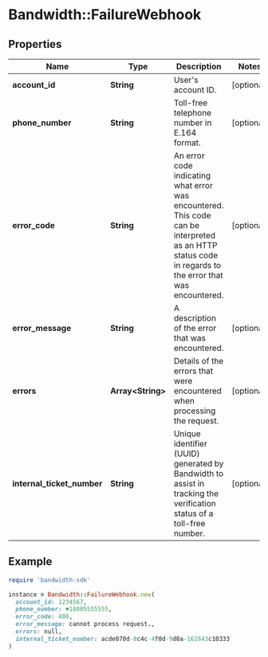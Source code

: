 # Bandwidth::FailureWebhook

## Properties

| Name | Type | Description | Notes |
| ---- | ---- | ----------- | ----- |
| **account_id** | **String** | User&#39;s account ID. | [optional] |
| **phone_number** | **String** | Toll-free telephone number in E.164 format. | [optional] |
| **error_code** | **String** | An error code indicating what error was encountered. This code can be interpreted as an HTTP status code in regards to the error that was encountered. | [optional] |
| **error_message** | **String** | A description of the error that was encountered. | [optional] |
| **errors** | **Array&lt;String&gt;** | Details of the errors that were encountered when processing the request. | [optional] |
| **internal_ticket_number** | **String** | Unique identifier (UUID) generated by Bandwidth to assist in tracking the verification status of a toll-free number. | [optional] |

## Example

```ruby
require 'bandwidth-sdk'

instance = Bandwidth::FailureWebhook.new(
  account_id: 1234567,
  phone_number: +18005555555,
  error_code: 400,
  error_message: cannot process request.,
  errors: null,
  internal_ticket_number: acde070d-8c4c-4f0d-9d8a-162843c10333
)
```

